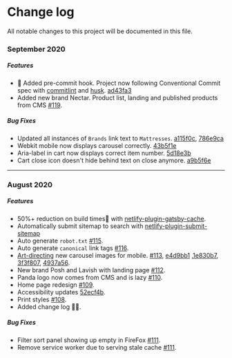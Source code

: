 # Change log

All notable changes to this project will be documented in this file.

### September 2020

##### Features

- 🤖 Added pre-commit hook. Project now following Conventional Commit spec with [commitlint](https://github.com/conventional-changelog/commitlint) and [husk](https://github.com/typicode/husky). [ad43fa3](https://github.com/wildpow/new-esc-gatsby/commit/26dd5dd08fde77d6edbefa494f2c89ff86e2d25d)
- Added new brand Nectar. Product list, landing and published products from CMS [ #119](https://github.com/wildpow/new-esc-gatsby/pull/118).

##### Bug Fixes

- Updated all instances of `Brands` link text to `Mattresses`. [a115f0c](https://github.com/wildpow/new-esc-gatsby/commit/ad43fa3003f07aa94dd07b225bb38844ef55db8b), [786e9ca](https://github.com/wildpow/new-esc-gatsby/commit/a115f0c9eae7fe132ff4fa90fd311f0a6dd6357d)
- Webkit mobile now displays carousel correctly. [43b5f1e](https://github.com/wildpow/new-esc-gatsby/commit/51c5d0fb12899bee366bb5e290a4a7e3cfbf81e3)
- Aria-label in cart now displays correct item number. [5d18e3b](https://github.com/wildpow/new-esc-gatsby/commit/a9b5f6eed878e5cb87b327cd6fa12d69eb05767d)
- Cart close icon doesn't hide behind text on close anymore. [a9b5f6e](https://github.com/wildpow/new-esc-gatsby/commit/917adebcccc61fd5c55833fb9d4caaa4df8b51c7)

---

### August 2020

##### Features

- 50%+ reduction on build times🎉 with [netlify-plugin-gatsby-cache](https://github.com/jlengstorf/netlify-plugin-gatsby-cache#readme).
- Automatically submit sitemap to search with [netlify-plugin-submit-sitemap](https://github.com/cdeleeuwe/netlify-plugin-submit-sitemap#readme)
- Auto generate `robot.txt` [#115](https://github.com/wildpow/new-esc-gatsby/pull/115).
- Auto generate `canonical` link tags [#116](https://github.com/wildpow/new-esc-gatsby/pull/116).
- [Art-directing](https://www.gatsbyjs.com/plugins/gatsby-image/#art-directing-multiple-images) new carousel images for mobile.
  [#113](https://github.com/wildpow/new-esc-gatsby/pull/113), [e4d9bb1](https://github.com/wildpow/new-esc-gatsby/commit/edd94522eb119121eb4f83a377c0202d1603c130) ,[1e830b7](https://github.com/wildpow/new-esc-gatsby/commit/71e68a764685bbd86288a2333f02b18e5c1e5c14), [3f3f807](https://github.com/wildpow/new-esc-gatsby/commit/1e830b7873f39bc93f092de6976d20db5d39d03c), [4937a56](https://github.com/wildpow/new-esc-gatsby/commit/3f3f8075a9044e4374f8baa154b1838c74cd7346).
- New brand Posh and Lavish with landing page [#112](https://github.com/wildpow/new-esc-gatsby/pull/112).
- Panda logo now comes from CMS and is lazy [#110](https://github.com/wildpow/new-esc-gatsby/pull/110).
- Home page redesign [#109](https://github.com/wildpow/new-esc-gatsby/pull/109).
- Accessibility updates [52ecf4b](https://github.com/wildpow/new-esc-gatsby/commit/52ecf4b613e841e2424ffb38c9e624ca01fc5cbd).
- Print styles [#108](https://github.com/wildpow/new-esc-gatsby/pull/108).
- Added change log ✌🏽.

##### Bug Fixes

- Filter sort panel showing up empty in FireFox [#111](https://github.com/wildpow/new-esc-gatsby/pull/111).
- Remove service worker due to serving stale cache [#111](https://github.com/wildpow/new-esc-gatsby/pull/111).
